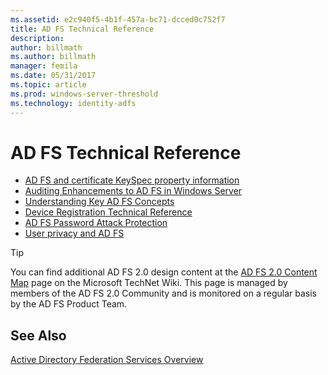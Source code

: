 ```yaml
---
ms.assetid: e2c940f5-4b1f-457a-bc71-dcced0c752f7
title: AD FS Technical Reference
description:
author: billmath
ms.author: billmath
manager: femila
ms.date: 05/31/2017
ms.topic: article
ms.prod: windows-server-threshold
ms.technology: identity-adfs
---
```

# AD FS Technical Reference


- [AD FS and certificate KeySpec property information](../ad-fs/technical-reference/AD-FS-and-KeySpec-Property.md)
- [Auditing Enhancements to AD FS in Windows Server](../ad-fs/technical-reference/auditing-enhancements-to-ad-fs-in-windows-server.md)
-   [Understanding Key AD FS Concepts](../ad-fs/technical-reference/Understanding-Key-AD-FS-Concepts.md)
-   [Device Registration Technical Reference](../ad-fs/technical-reference/Device-Registration-Technical-Reference.md)
-   [AD FS Password Attack Protection](../ad-fs/technical-reference/ad-fs-password-protection.md)
-   [User privacy and AD FS](../ad-fs/technical-reference/GDPR-and-AD-FS-Compliance.md)

> [!TIP]
> You can find additional AD FS 2.0 design content at the [AD FS 2.0 Content Map](https://social.technet.microsoft.com/wiki/contents/articles/2735.ad-fs-2-0-content-map.aspx) page on the Microsoft TechNet Wiki. This page is managed by members of the AD FS 2.0 Community and is monitored on a regular basis by the AD FS Product Team.

## See Also
[Active Directory Federation Services Overview](AD-FS-2016-Overview.md)



